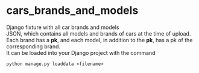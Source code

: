 # cars_brands_and_models
Django fixture with all car brands and models    
JSON, which contains all models and brands of cars at the time of upload.    
Each brand has a **pk**, and each model, in addition to the **pk**, has a pk of the corresponding brand.    
It can be loaded into your Django project with the command 
```
python manage.py loaddata <filename>
```
